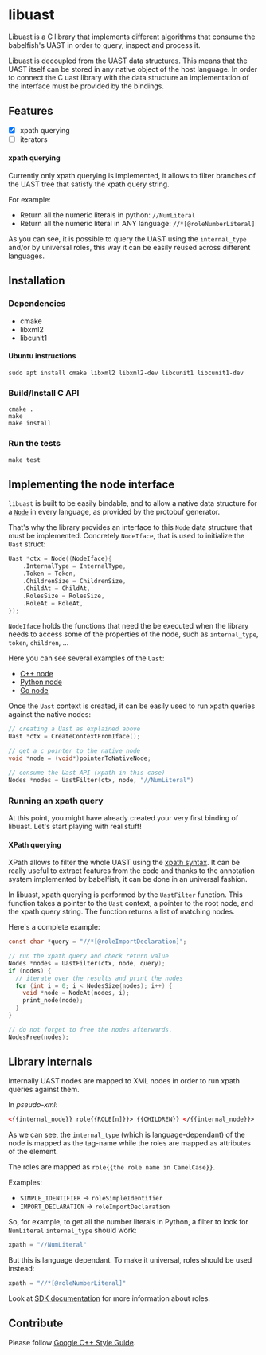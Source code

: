 # libuast

Libuast is a C library that implements different algorithms that consume the babelfish's UAST in order to query, inspect and process it.

Libuast is decoupled from the UAST data structures. This means that the UAST itself can be stored in any native object of the host language. In order to connect the C uast library with the data structure an implementation of the interface must be provided by the bindings.

## Features

- [x] xpath querying
- [ ] iterators

#### xpath querying

Currently only xpath querying is implemented, it allows to filter branches of the UAST tree that satisfy the xpath query string.

For example:

- Return all the numeric literals in python: `//NumLiteral`
- Return all the numeric literal in ANY language: `//*[@roleNumberLiteral]`

As you can see, it is possible to query the UAST using the `internal_type` and/or by universal roles, this way it can be easily reused across different languages.

## Installation

### Dependencies

- cmake
- libxml2
- libcunit1

#### Ubuntu instructions

```
sudo apt install cmake libxml2 libxml2-dev libcunit1 libcunit1-dev
```


### Build/Install C API

```
cmake .
make
make install
```

### Run the tests

```
make test
```

## Implementing the node interface

`libuast` is built to be easily bindable,
and to allow a native data structure for a [`Node`](https://godoc.org/github.com/bblfsh/sdk/uast#Node) in every language,
as provided by the protobuf generator.

That's why the library provides an interface to this `Node` data structure that must be implemented.
Concretely `NodeIface`, that is used to initialize the `Uast` struct:

```c
Uast *ctx = Node((NodeIface){
    .InternalType = InternalType,
    .Token = Token,
    .ChildrenSize = ChildrenSize,
    .ChildAt = ChildAt,
    .RolesSize = RolesSize,
    .RoleAt = RoleAt,
});
```

`NodeIface` holds the functions that need the be executed when the library needs to access some of the properties of the node, such as `internal_type`, `token`, `children`, ...

Here you can see several examples of the `Uast`:
- [C++ node](https://github.com/bblfsh/libuast/blob/master/tests/mock-node.h)
- [Python node](https://github.com/bblfsh/client-python/blob/master/bblfsh/pyuast.c)
- [Go node](https://github.com/bblfsh/client-go/blob/master/bindings.h)

Once the `Uast` context is created, it can be easily used to run xpath queries against the native nodes:

```c
// creating a Uast as explained above
Uast *ctx = CreateContextFromIface();

// get a c pointer to the native node
void *node = (void*)pointerToNativeNode;

// consume the Uast API (xpath in this case)
Nodes *nodes = UastFilter(ctx, node, "//NumLiteral")
```

### Running an xpath query

At this point, you might have already created your very first binding of libuast. Let's start playing with real stuff!

#### XPath querying

XPath allows to filter the whole UAST using the [xpath syntax](https://www.w3.org/TR/xpath/). It can be really useful to extract features from the code and thanks to the annotation system implemented by babelfish, it can be done in an universal fashion.


In libuast, xpath querying is performed by the `UastFilter` function. This function takes a pointer to the `Uast` context, a pointer to the root node, and the xpath query string.
The function returns a list of matching nodes.

Here's a complete example:
```c
const char *query = "//*[@roleImportDeclaration]";

// run the xpath query and check return value
Nodes *nodes = UastFilter(ctx, node, query);
if (nodes) {
  // iterate over the results and print the nodes
  for (int i = 0; i < NodesSize(nodes); i++) {
    void *node = NodeAt(nodes, i);
    print_node(node);
  }
}

// do not forget to free the nodes afterwards.
NodesFree(nodes);
```

## Library internals

Internally UAST nodes are mapped to XML nodes in order to run xpath queries against them.

In _pseudo-xml_:

```xml
<{{internal_node}} role{{ROLE[n]}}> {{CHILDREN}} </{{internal_node}}>
```

As we can see, the `internal_type` (which is language-dependant) of the node is mapped as the tag-name while the roles are mapped as attributes of the element.

The roles are mapped as `role{{the role name in CamelCase}}`.

Examples:

  - `SIMPLE_IDENTIFIER`   -> `roleSimpleIdentifier`
  - `IMPORT_DECLARATION`  -> `roleImportDeclaration`


So, for example, to get all the number literals in Python, a filter to look for `NumLiteral` `internal_type` should work:

```python
xpath = "//NumLiteral"
```

But this is language dependant. To make it universal, roles should be used instead:

```python
xpath = "//*[@roleNumberLiteral]"
```

Look at [SDK documentation](https://godoc.org/github.com/bblfsh/sdk/uast#Role) for more information about roles.

## Contribute

Please follow [Google C++ Style Guide](https://google.github.io/styleguide/cppguide.html).
